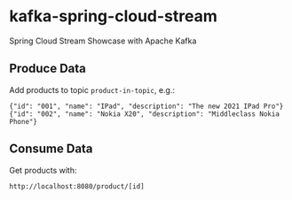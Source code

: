 # kafka-spring-cloud-stream
Spring Cloud Stream Showcase with Apache Kafka

## Produce Data
Add products to topic `product-in-topic`, e.g.:
```
{"id": "001", "name": "IPad", "description": "The new 2021 IPad Pro"}
{"id": "002", "name": "Nokia X20", "description": "Middleclass Nokia Phone"}
```

## Consume Data
Get products with:
```
http://localhost:8080/product/[id]
```

